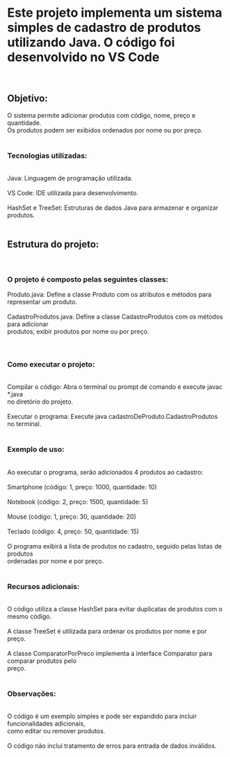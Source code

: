 # Este projeto implementa um sistema simples de cadastro de produtos utilizando Java. O código foi desenvolvido no VS Code

</br>

## Objetivo:</br>

O sistema permite adicionar produtos com código, nome, preço e quantidade.</br> Os produtos podem ser exibidos ordenados por nome ou por preço.</br>
</br>

### Tecnologias utilizadas:</br>

</br>
Java: Linguagem de programação utilizada.</br>
</br>
VS Code: IDE utilizada para desenvolvimento.</br>
</br>
HashSet e TreeSet: Estruturas de dados Java para armazenar e organizar produtos.</br>
</br>

## Estrutura do projeto:</br>

</br>

### O projeto é composto pelas seguintes classes:</br>

Produto.java: Define a classe Produto com os atributos e métodos para representar um produto.</br>
</br>
CadastroProdutos.java: Define a classe CadastroProdutos com os métodos para adicionar</br> produtos, exibir produtos por nome ou por preço.</br></br>
</br>

### Como executar o projeto:</br>

</br>
Compilar o código: Abra o terminal ou prompt de comando e execute javac *.java </br>no diretório do projeto.</br>
</br>
Executar o programa: Execute java cadastroDeProduto.CadastroProdutos no terminal.</br>
</br>

### Exemplo de uso:</br>

</br>
Ao executar o programa, serão adicionados 4 produtos ao cadastro:</br>
</br>
Smartphone (código: 1, preço: 1000, quantidade: 10)</br>
</br>
Notebook (código: 2, preço: 1500, quantidade: 5)</br>
</br>
Mouse (código: 1, preço: 30, quantidade: 20)</br>
</br>
Teclado (código: 4, preço: 50, quantidade: 15)</br>
</br>
O programa exibirá a lista de produtos no cadastro, seguido pelas listas de produtos </br>ordenadas por nome e por preço.</br>
</BR>

### Recursos adicionais:</br>

</br>
O código utiliza a classe HashSet para evitar duplicatas de produtos com o mesmo código.</br>
</br>
A classe TreeSet é utilizada para ordenar os produtos por nome e por preço.</br>
</br>
A classe ComparatorPorPreco implementa a interface Comparator para comparar produtos pelo </br>preço.</br>
</br>

### Observações:</br>

</br>
O código é um exemplo simples e pode ser expandido para incluir funcionalidades adicionais,</br> como editar ou remover produtos.</br>
</br>
O código não inclui tratamento de erros para entrada de dados inválidos.</br>